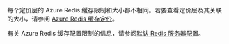 每个定价层的 Azure Redis 缓存限制和大小都不相同。若要查看定价层及其关联的大小，请参阅 [Azure Redis 缓存定价](http://azure.microsoft.com/pricing/details/cache/)。

有关 Azure Redis 缓存配置限制的信息，请参阅[默认 Redis 服务器配置](/documentation/articles/cache-configure#default-redis-server-configuration)。

<!---HONumber=71-->